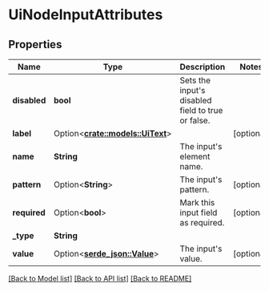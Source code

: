 # UiNodeInputAttributes

## Properties

Name | Type | Description | Notes
------------ | ------------- | ------------- | -------------
**disabled** | **bool** | Sets the input's disabled field to true or false. | 
**label** | Option<[**crate::models::UiText**](uiText.md)> |  | [optional]
**name** | **String** | The input's element name. | 
**pattern** | Option<**String**> | The input's pattern. | [optional]
**required** | Option<**bool**> | Mark this input field as required. | [optional]
**_type** | **String** |  | 
**value** | Option<[**serde_json::Value**](.md)> | The input's value. | [optional]

[[Back to Model list]](../README.md#documentation-for-models) [[Back to API list]](../README.md#documentation-for-api-endpoints) [[Back to README]](../README.md)


